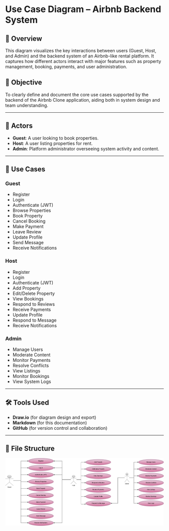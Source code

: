 # Use Case Diagram – Airbnb Backend System

## 📌 Overview

This diagram visualizes the key interactions between users (Guest, Host, and Admin) and the backend system of an Airbnb-like rental platform. It captures how different actors interact with major features such as property management, booking, payments, and user administration.

## 🎯 Objective

To clearly define and document the core use cases supported by the backend of the Airbnb Clone application, aiding both in system design and team understanding.

---

## 👤 Actors

- **Guest**: A user looking to book properties.
- **Host**: A user listing properties for rent.
- **Admin**: Platform administrator overseeing system activity and content.

---

## 🧩 Use Cases

### Guest
- Register
- Login
- Authenticate (JWT)
- Browse Properties
- Book Property
- Cancel Booking
- Make Payment
- Leave Review
- Update Profile
- Send Message
- Receive Notifications

### Host
- Register
- Login
- Authenticate (JWT)
- Add Property
- Edit/Delete Property
- View Bookings
- Respond to Reviews
- Receive Payments
- Update Profile
- Respond to Message
- Receive Notifications

### Admin
- Manage Users
- Moderate Content
- Monitor Payments
- Resolve Conflicts
- View Listings
- Monitor Bookings
- View System Logs

---

## 🛠️ Tools Used

- **Draw.io** (for diagram design and export)
- **Markdown** (for this documentation)
- **GitHub** (for version control and collaboration)

---

## 📁 File Structure
![user-case-diagram](https://github.com/Hali1439/alx-airbnb-project-documentation/blob/2eb4e515467c97f25060453379aeb2c1a0172e9f/use-case-diagram/User%20case%20diagram.png)

